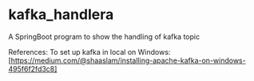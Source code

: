 # kafka_handlera
A SpringBoot program to show the handling of kafka topic



References:
To set up kafka in local on Windows:
[https://medium.com/@shaaslam/installing-apache-kafka-on-windows-495f6f2fd3c8]
